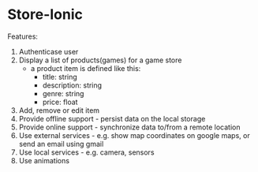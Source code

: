 # Store-Ionic

Features:

 1. Authenticase user
 2. Display a list of products(games) for a game store 
	 - a product item is defined like this:
		 - title: string
		 - description: string
		 - genre: string
		 - price: float
3.  Add, remove or edit item
4. Provide offline support - persist data on the local storage
5. Provide online support - synchronize data to/from a remote location
6. Use external services - e.g. show map coordinates on google maps, or send an email using gmail
7. Use local services - e.g. camera, sensors
8. Use animations
